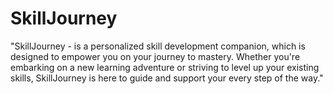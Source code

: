 # SkillJourney

"SkillJourney - is a personalized skill development companion, which is designed to empower you on your journey to mastery. Whether you're embarking on a new learning adventure or striving to level up your existing skills, SkillJourney is here to guide and support your every step of the way."
